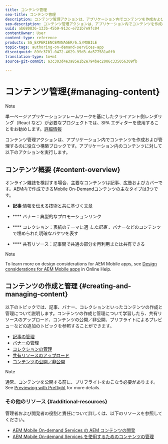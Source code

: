 ```yaml
---
title: コンテンツ管理
seo-title: コンテンツ管理
description: コンテンツ管理アクションは、アプリケーション内でコンテンツを作成および管理するのに役立つ構築ブロックです。このページでは、この機能について詳しく見ていきます。
seo-description: コンテンツ管理アクションは、アプリケーション内でコンテンツを作成および管理するのに役立つ構築ブロックです。このページでは、この機能について詳しく見ていきます。
uuid: ab680836-133b-45b9-913c-e721b7e9fc04
contentOwner: User
content-type: reference
products: SG_EXPERIENCEMANAGER/6.5/MOBILE
topic-tags: authoring-on-demand-services-app
discoiquuid: 89fc3701-0472-4629-95d3-da577581a0f0
translation-type: tm+mt
source-git-commit: a3c303d4e3a85e1b2e794bec2006c335056309fb

---
```



# コンテンツ管理{#managing-content}

>[!NOTE]
>
>単一ページアプリケーションフレームワークを基にしたクライアント側レンダリング（React など）が必要なプロジェクトでは、SPA エディターを使用することをお勧めします。[詳細情報](/help/sites-developing/spa-overview.md)

コンテンツ管理アクションは、アプリケーション内でコンテンツを作成および管理するのに役立つ構築ブロックです。アプリケーション内のコンテンツに対して以下のアクションを実行します。

## コンテンツ概要 {#content-overview}

オンライン雑誌を検討する場合、主要なコンテンツは記事、広告およびカバーです。AEM内で作成できるMobile On-Demandコンテンツの主なタイプは3つです。

* **記事**:情報を伝える技術と共に基づく文章
* **** バナー：典型的なプロモーションリンク
* **** コレクション：表紙のテーマに適 *した記事* 、バナーなどのコンテンツで埋められた明確なバケツを表す

* **** 共有リソース：記事間で共通の部分を再利用または共有できる

>[!NOTE]
>
>To learn more on design considerations for AEM Mobile apps, see [Design considerations for AEM Mobile apps](https://helpx.adobe.com/digital-publishing-solution/help/design-app.html) in Online Help.

## コンテンツの作成と管理 {#creating-and-managing-content}

以下のトピックでは、記事、バナー、コレクションといったコンテンツの作成と管理について説明します。コンテンツの作成と管理について学習したら、共有リソースのアップロード、コンテンツの公開／非公開、プリフライトによるプレビューなどの追加のトピックを参照することができます。

* [記事の管理](/help/mobile/mobile-on-demand-managing-articles.md)
* [バナーの管理](/help/mobile/mobile-on-demand-managing-banners.md)
* [コレクションの管理](/help/mobile/mobile-on-demand-managing-collections.md)
* [共有リソースのアップロード](/help/mobile/mobile-on-demand-shared-resources.md)
* [コンテンツの公開／非公開](/help/mobile/mobile-on-demand-publishing-unpublishing.md)

>[!NOTE]
>
>通常、コンテンツを公開する前に、プリフライトをおこなう必要があります。See [Previewing with Preflight](/help/mobile/aem-mobile-manage-ondemand-services.md) for more details.

### その他のリソース {#additional-resources}

管理者および開発者の役割と責任について詳しくは、以下のリソースを参照してください。

* [AEM Mobile On-demand Services の AEM コンテンツの開発](/help/mobile/aem-mobile-on-demand.md)
* [AEM Mobile On-demand Services を使用するためのコンテンツの管理](/help/mobile/aem-mobile.md)

